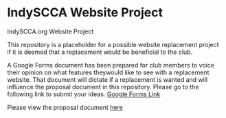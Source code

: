 # IndySCCA Website Project
IndySCCA.org Website Project

This repository is a placeholder for a possible website replacement project if it is deemed that a replacement would be beneficial to the club.

A Google Forms document has been prepared for club members to voice their opinion on what features theywould like to see with a replacement website. That document will dictate if a replacement is wanted and will influence the proposal document in this repository. Please go to the following link to submit your ideas.
[Google Forms Link](https://bit.ly/335TizL)

Please view the proposal document [here](https://github.com/burnsy1882/IndySCCA/blob/main/Project%20Proposal.pdf)
